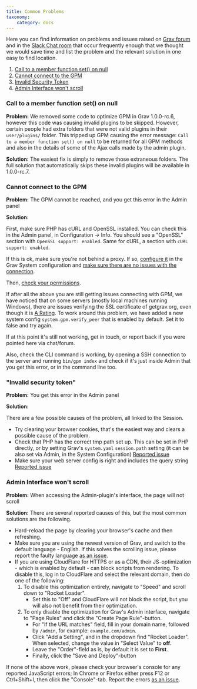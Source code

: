 ```yaml
---
title: Common Problems
taxonomy:
    category: docs
---
```


Here you can find information on problems and issues raised on [Grav forum](http://getgrav.org/forum) and in the [Slack Chat room](https://chat.getgrav.org) that occur frequently enough that we thought we would save time and list the problem and the relevant solution in one easy to find location.

1. [Call to a member function set() on null](#call-to-a-member-function-set-on-null)
2. [Cannot connect to the GPM](#cannot-connect-to-the-gpm)
3. [Invalid Security Token](#invalid-security-token)
2. [Admin Interface won't scroll](#admin-interface-wont-scroll)

### Call to a member function set() on null

**Problem:** We removed some code to optimize GPM in Grav 1.0.0-rc.6, however this code was causing invalid plugins to be skipped.  However, certain people had extra folders that were not valid plugins in their `user/plugins/` folder.  This tripped up GPM causing the error message: `Call to a member function set() on null` to be returned for all GPM methods and also in the details of some of the Ajax calls made by the admin plugin.

**Solution:** The easiest fix is simply to remove those extraneous folders.  The full solution that automatically skips these invalid plugins will be available in 1.0.0-rc.7.

### Cannot connect to the GPM

**Problem:** The GPM cannot be reached, and you get this error in the Admin panel

**Solution:**

First, make sure PHP has cURL and OpenSSL installed. You can check this in the Admin panel, in Configuration -> Info. You should see a "OpenSSL" section with `OpenSSL support: enabled`. Same for cURL, a section with `cURL support: enabled`.

If this is ok, make sure you're not behind a proxy. If so, [configure it](/basics/grav-configuration#system-configuration) in the Grav System configuration and [make sure there are no issues with the connection](/troubleshooting/proxy).

Then, [check your permissions](/troubleshooting/permissions).

If after all the above you are still getting issues connecting with GPM, we have noticed that on some servers (mostly local machines running Windows), there are issues verifying the SSL certificate of getgrav.org, even though it is [A Rating](https://www.ssllabs.com/ssltest/analyze.html?d=getgrav.org&hideResults=on).
To work around this problem, we have added a new system config `system.gpm.verify_peer` that is enabled by default. Set it to false and try again.

If at this point it's still not working, get in touch, or report back if you were pointed here via chat/forum.

Also, check the CLI command is working, by opening a SSH connection to the server and running `bin/gpm index` and check if it's just inside Admin that you get this error, or in the command line too.

### "Invalid security token" 

**Problem:** You get this error in the Admin panel

**Solution:**

There are a few possible causes of the problem, all linked to the Session.

- Try clearing your browser cookies, that's the easiest way and clears a possible cause of the problem.
- Check that PHP has the correct tmp path set up. This can be set in PHP directly, or by setting Grav's `system.yaml` `session.path` setting (it can be also set via Admin, in the System Configuration) [Reported issue](https://github.com/getgrav/grav-plugin-admin/issues/958)
- Make sure your web server config is right and includes the query string [Reported issue](https://github.com/getgrav/grav-plugin-admin/issues/893)

### Admin Interface won't scroll

**Problem:** When accessing the Admin-plugin's interface, the page will not scroll

**Solution:** There are several reported causes of this, but the most common solutions are the following.

- Hard-reload the page by clearing your browser's cache and then refreshing.
- Make sure you are using the newest version of Grav, and switch to the default language - English. If this solves the scrolling issue, please report the faulty language [as an issue](https://github.com/getgrav/grav-plugin-admin/issues/).
- If you are using CloudFlare for HTTPS or as a CDN, their JS-optimization - which is enabled by default - can block scripts from rendering. To disable this, log in to CloudFlare and select the relevant domain, then do one of the following:
    1. To disable this optimization entirely, navigate to "Speed" and scroll down to "Rocket Loader".
        - Set this to "Off" and CloudFlare will not block the script, but you will also not benefit from their optimization.
    2. To only disable the optimization for Grav's Admin interface, navigate to "Page Rules" and click the "Create Page Rule"-button.
        - For "If the URL matches" field, fill in your domain name, followed by `/admin`, for example: `example.com/admin`.
        - Click "Add a Setting", and in the dropdown find "Rocket Loader". When selected, change the value in "Select Value" to **off**.
        - Leave the "Order"-field as is, by default it is set to **First**.
        - Finally, click the "Save and Deploy"-button

If none of the above work, please check your browser's console for any reported JavaScript errors; In Chrome or Firefox either press F12 or Ctrl+Shift+I, then click the "Console"-tab. Report the errors [as an issue](https://github.com/getgrav/grav-plugin-admin/issues/).
